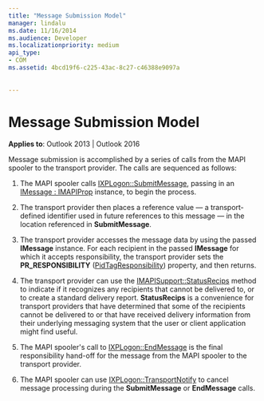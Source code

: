 ```yaml
---
title: "Message Submission Model"
manager: lindalu
ms.date: 11/16/2014
ms.audience: Developer
ms.localizationpriority: medium
api_type:
- COM
ms.assetid: 4bcd19f6-c225-43ac-8c27-c46388e9097a
 
 
---
```


# Message Submission Model

  
  
**Applies to**: Outlook 2013 | Outlook 2016 
  
Message submission is accomplished by a series of calls from the MAPI spooler to the transport provider. The calls are sequenced as follows:
  
1. The MAPI spooler calls [IXPLogon::SubmitMessage](ixplogon-submitmessage.md), passing in an [IMessage : IMAPIProp](imessageimapiprop.md) instance, to begin the process. 
    
2. The transport provider then places a reference value — a transport-defined identifier used in future references to this message — in the location referenced in **SubmitMessage**.
    
3. The transport provider accesses the message data by using the passed **IMessage** instance. For each recipient in the passed **IMessage** for which it accepts responsibility, the transport provider sets the **PR_RESPONSIBILITY** ([PidTagResponsibility](pidtagresponsibility-canonical-property.md)) property, and then returns.
    
4. The transport provider can use the [IMAPISupport::StatusRecips](imapisupport-statusrecips.md) method to indicate if it recognizes any recipients that cannot be delivered to, or to create a standard delivery report. **StatusRecips** is a convenience for transport providers that have determined that some of the recipients cannot be delivered to or that have received delivery information from their underlying messaging system that the user or client application might find useful. 
    
5. The MAPI spooler's call to [IXPLogon::EndMessage](ixplogon-endmessage.md) is the final responsibility hand-off for the message from the MAPI spooler to the transport provider. 
    
6. The MAPI spooler can use [IXPLogon::TransportNotify](ixplogon-transportnotify.md) to cancel message processing during the **SubmitMessage** or **EndMessage** calls. 
    


